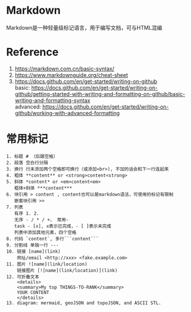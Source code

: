 # Markdown

Markdown是一种轻量级标记语言，用于编写文档，可与HTML混编

# Reference
1. https://markdown.com.cn/basic-syntax/
2. https://www.markdownguide.org/cheat-sheet 
3. https://docs.github.com/en/get-started/writing-on-github  
    basic: https://docs.github.com/en/get-started/writing-on-github/getting-started-with-writing-and-formatting-on-github/basic-writing-and-formatting-syntax  
    advanced: https://docs.github.com/en/get-started/writing-on-github/working-with-advanced-formatting

# 常用标记

```
1. 标题 # （后跟空格）
2. 段落 空白行分隔
3. 换行 行末添加两个空格即可换行（或添加<br>), 不加的话会和下一行连起来
4. 粗体 **content** or <strong>content<strong>
5. 斜体 *content* or <em>content<em>
   粗体+斜体 ***content***
6. 块引用 > content , content也可以是markdown语法，可使用的标记有限制  
   嵌套块引用 >>
7. 列表
   有序 1. 2.
   无序 - / * / +， 常用-
   task - [x], x表示已完成，- [ ]表示未完成
   列表中添加其他元素，四个空格
8. 代码 `content`, 多行```content```
9. 分割线 单独一行 ---
10. 链接 [name](link)
    网址/email <http://xxx> <fake.example.com>
11. 图片 ![name](link/location)
    链接图片 [![name](link/location)](link)
12. 可折叠文本
    <details>
    <summary>My top THINGS-TO-RANK</summary>
    YOUR CONTENT
    </details>
13. diagram: mermaid, geoJSON and topoJSON, and ASCII STL. 
	
```

	
	
	
	
